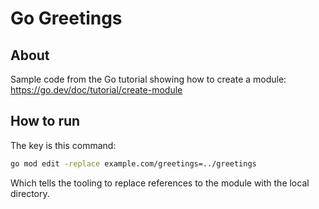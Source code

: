 # Go Greetings

## About

Sample code from the Go tutorial showing how to create a module: https://go.dev/doc/tutorial/create-module

## How to run

The key is this command:

```sh
go mod edit -replace example.com/greetings=../greetings
```

Which tells the tooling to replace references to the module with the local directory.